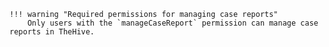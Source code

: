     !!! warning "Required permissions for managing case reports"
        Only users with the `manageCaseReport` permission can manage case reports in TheHive.
